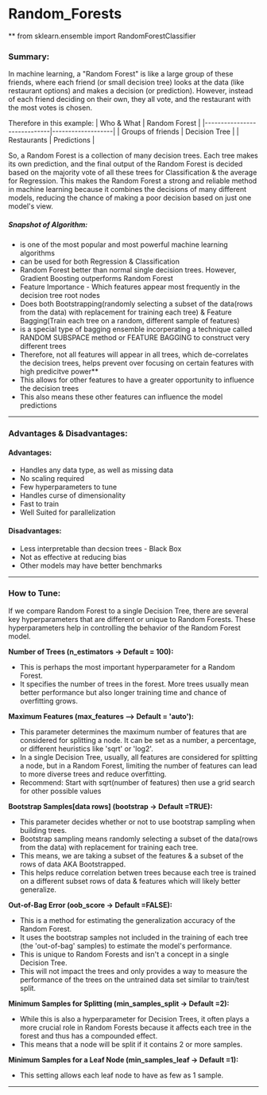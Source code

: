 # Random_Forests
** from sklearn.ensemble import RandomForestClassifier 

### Summary:


In machine learning, a "Random Forest" is like a large group of these friends, where each friend (or small decision tree) looks at the data (like restaurant options) and makes a decision (or prediction). However, instead of each friend deciding on their own, they all vote, and the restaurant with the most votes is chosen.

Therefore in this example:
| Who & What                  | Random Forest     |
|-----------------------------|-------------------|
| Groups of friends           | Decision Tree     |
| Restaurants                 | Predictions       |

So, a Random Forest is a collection of many decision trees. Each tree makes its own prediction, and the final output of the Random Forest is decided based on the majority vote of all these trees for Classification & the average for Regression. This makes the Random Forest a strong and reliable method in machine learning because it combines the decisions of many different models, reducing the chance of making a poor decision based on just one model's view.

##### Snapshot of Algorithm:
- is one of the most popular and most powerful machine learning algorithms
- can be used for both Regression & Classification
- Random Forest better than normal single decision trees. However, Gradient Boosting outperforms Random Forest
- Feature Importance - Which features appear most frequently in the decision tree root nodes
- Does both Bootstrapping(randomly selecting a subset of the data(rows from the data) with replacement for training each tree) & Feature Bagging(Train each tree on a random, different sample of features)
- is a special type of bagging ensemble incorperating a technique called RANDOM SUBSPACE method or FEATURE BAGGING to construct very different trees 
- Therefore, not all features will appear in all trees, which de-correlates the decision trees, helps prevent over focusing on certain features with high predicitve power**
- This allows for other features to have a greater opportunity to influence the decision trees
- This also means these other features can influence the model predictions





---

### Advantages & Disadvantages:

#### Advantages:
- Handles any data type, as well as missing data
- No scaling required
- Few hyperparameters to tune
- Handles curse of dimensionality
- Fast to train
- Well Suited for parallelization


#### Disadvantages:
- Less interpretable than decsion trees - Black Box
- Not as effective at reducing bias
- Other models may have better benchmarks


---

### How to Tune:


If we compare Random Forest to a single Decision Tree, there are several key hyperparameters that are different or unique to Random Forests. These hyperparameters help in controlling the behavior of the Random Forest model.

 **Number of Trees (n_estimators -> Default = 100):**
   - This is perhaps the most important hyperparameter for a Random Forest. 
   - It specifies the number of trees in the forest. More trees usually mean better performance but also longer training time and chance of overfitting grows.

**Maximum Features (max_features  --> Default = 'auto'):**
   - This parameter determines the maximum number of features that are considered for splitting a node. It can be set as a number, a percentage, or different heuristics like 'sqrt' or 'log2'.
   - In a single Decision Tree,  usually, all features are considered for splitting a node, but in a Random Forest, limiting the number of features can lead to more diverse trees and reduce overfitting.
   - Recommend: Start with sqrt(number of features) then use a grid search for other possible values

**Bootstrap Samples[data rows] (bootstrap -> Default =TRUE):**
   - This parameter decides whether or not to use bootstrap sampling when building trees.
   - Bootstrap sampling means randomly selecting a subset of the data(rows from the data) with replacement for training each tree.
   - This means, we are taking a subset of the features & a subset of the rows of data AKA Bootstrapped.
   - This helps reduce correlation betwen trees because each tree is trained on a different subset rows of data & features which will likely better generalize.

**Out-of-Bag Error (oob_score -> Default =FALSE):**
   - This is a method for estimating the generalization accuracy of the Random Forest.
   - It uses the bootstrap samples not included in the training of each tree (the 'out-of-bag' samples) to estimate the model's performance.
   - This is unique to Random Forests and isn't a concept in a single Decision Tree.
   - This will not impact the trees and only provides a way to measure the performance of the trees on the untrained data set similar to train/test split.

**Minimum Samples for Splitting (min_samples_split -> Default =2):**
   - While this is also a hyperparameter for Decision Trees, it often plays a more crucial role in Random Forests because it affects each tree in the forest and thus has a compounded effect.
   - This means that a node will be split if it contains 2 or more samples.

**Minimum Samples for a Leaf Node (min_samples_leaf -> Default =1):**
   - This setting allows each leaf node to have as few as 1 sample.
 

---
